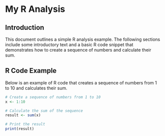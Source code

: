 # My R Analysis

## Introduction

This document outlines a simple R analysis example. The following sections include some introductory text and a basic R code snippet that demonstrates how to create a sequence of numbers and calculate their sum.

## R Code Example

Below is an example of R code that creates a sequence of numbers from 1 to 10 and calculates their sum.

```r
# Create a sequence of numbers from 1 to 10
x <- 1:10

# Calculate the sum of the sequence
result <- sum(x)

# Print the result
print(result)
